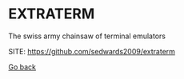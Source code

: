 # EXTRATERM
 
 The swiss army chainsaw of terminal emulators
 
 SITE: https://github.com/sedwards2009/extraterm

 [Go back](https://portable-linux-apps.github.io/apps.html)

